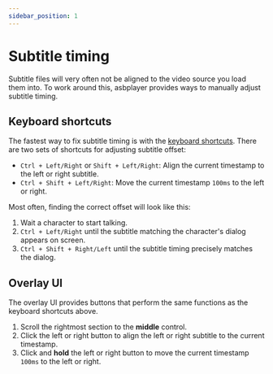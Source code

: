 ```yaml
---
sidebar_position: 1
---
```


# Subtitle timing

Subtitle files will very often not be aligned to the video source you load them into. To work around this, asbplayer provides ways to manually adjust subtitle timing.

## Keyboard shortcuts

The fastest way to fix subtitle timing is with the [keyboard shortcuts](https://killergerbah.github.io/asbplayer/?view=settings#keyboard-shortcuts). There are two sets of shortcuts for adjusting subtitle offset:

- `Ctrl + Left/Right` or `Shift + Left/Right`: Align the current timestamp to the left or right subtitle.
- `Ctrl + Shift + Left/Right`: Move the current timestamp `100ms` to the left or right.

Most often, finding the correct offset will look like this:

1. Wait a character to start talking.
2. `Ctrl + Left/Right` until the subtitle matching the character's dialog appears on screen.
3. `Ctrl + Shift + Right/Left` until the subtitle timing precisely matches the dialog.

## Overlay UI

The overlay UI provides buttons that perform the same functions as the keyboard shortcuts above.

1. Scroll the rightmost section to the **middle** control.
2. Click the left or right button to align the left or right subtitle to the current timestamp.
3. Click and **hold** the left or right button to move the current timestamp `100ms` to the left or right.
